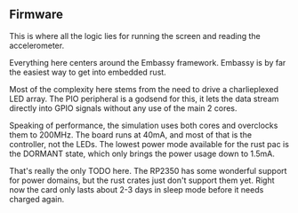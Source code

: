 ## Firmware
This is where all the logic lies for running the screen and reading the accelerometer.

Everything here centers around the Embassy framework.  Embassy is by far the easiest way to get into embedded rust.

Most of the complexity here stems from the need to drive a charlieplexed LED array.  The PIO peripheral is a godsend for this, it lets the data stream directly into GPIO signals without any use of the main 2 cores.

Speaking of performance, the simulation uses both cores and overclocks them to 200MHz.  The board runs at 40mA, and most of that is the controller, not the LEDs.  The lowest power mode available for the rust pac is the DORMANT state, which only brings the power usage down to 1.5mA.

That's really the only TODO here.  The RP2350 has some wonderful support for power domains, but the rust crates just don't support them yet.  Right now the card only lasts about 2-3 days in sleep mode before it needs charged again.
